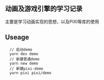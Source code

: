 ## 动画及游戏引擎的学习记录

主要是学习动画实现的思想，以及PIXI等库的使用

## Useage

```
  // 启动demo
  yarn dev demo
  // 新建普通demo
  yarn new demo
  // 新建pixi-demo
  yarn pixi pixi/demo
```